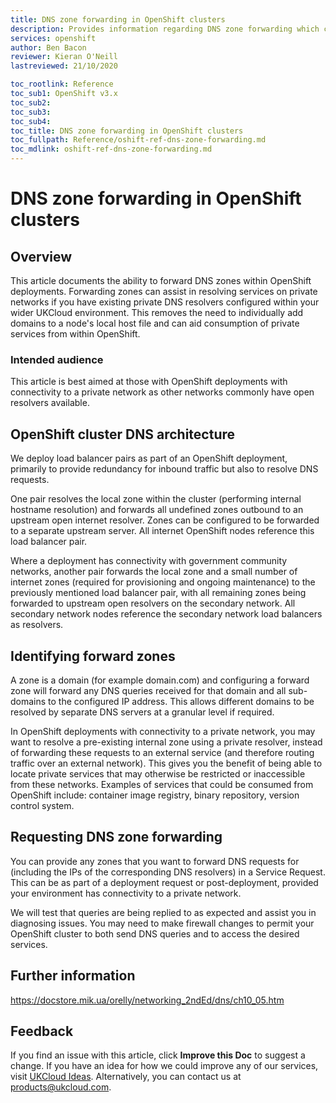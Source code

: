```yaml
---
title: DNS zone forwarding in OpenShift clusters
description: Provides information regarding DNS zone forwarding which can be configured in OpenShift clusters to enhance service discovery on deployments with private networks
services: openshift
author: Ben Bacon
reviewer: Kieran O'Neill
lastreviewed: 21/10/2020

toc_rootlink: Reference
toc_sub1: OpenShift v3.x
toc_sub2:
toc_sub3:
toc_sub4:
toc_title: DNS zone forwarding in OpenShift clusters
toc_fullpath: Reference/oshift-ref-dns-zone-forwarding.md
toc_mdlink: oshift-ref-dns-zone-forwarding.md
---
```


# DNS zone forwarding in OpenShift clusters

## Overview

This article documents the ability to forward DNS zones within OpenShift deployments. Forwarding zones can assist in resolving services on private networks if you have existing private DNS resolvers configured within your wider UKCloud environment. This removes the need to individually add domains to a node's local host file and can aid consumption of private services from within OpenShift.

### Intended audience

This article is best aimed at those with OpenShift deployments with connectivity to a private network as other networks commonly have open resolvers available.

## OpenShift cluster DNS architecture

We deploy load balancer pairs as part of an OpenShift deployment, primarily to provide redundancy for inbound traffic but also to resolve DNS requests.

One pair resolves the local zone within the cluster (performing internal hostname resolution) and forwards all undefined zones outbound to an upstream open internet resolver. Zones can be configured to be forwarded to a separate upstream server. All internet OpenShift nodes reference this load balancer pair.

Where a deployment has connectivity with government community networks, another pair forwards the local zone and a small number of internet zones (required for provisioning and ongoing maintenance) to the previously mentioned load balancer pair, with all remaining zones being forwarded to upstream open resolvers on the secondary network. All secondary network nodes reference the secondary network load balancers as resolvers.

## Identifying forward zones

A zone is a domain (for example domain.com) and configuring a forward zone will forward any DNS queries received for that domain and all sub-domains to the configured IP address. This allows different domains to be resolved by separate DNS servers at a granular level if required.

In OpenShift deployments with connectivity to a private network, you may want to resolve a pre-existing internal zone using a private resolver, instead of forwarding these requests to an external service (and therefore routing traffic over an external network). This gives you the benefit of being able to locate private services that may otherwise be restricted or inaccessible from these networks. Examples of services that could be consumed from OpenShift include: container image registry, binary repository, version control system.

## Requesting DNS zone forwarding

You can provide any zones that you want to forward DNS requests for (including the IPs of the corresponding DNS resolvers) in a Service Request. This can be as part of a deployment request or post-deployment, provided your environment has connectivity to a private network.

We will test that queries are being replied to as expected and assist you in diagnosing issues. You may need to make firewall changes to permit your OpenShift cluster to both send DNS queries and to access the desired services.

## Further information

https://docstore.mik.ua/orelly/networking_2ndEd/dns/ch10_05.htm

## Feedback

If you find an issue with this article, click **Improve this Doc** to suggest a change. If you have an idea for how we could improve any of our services, visit [UKCloud Ideas](https://ideas.ukcloud.com). Alternatively, you can contact us at <products@ukcloud.com>.
